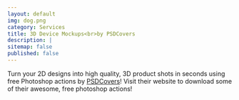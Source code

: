 ```yaml
---
layout: default
img: dog.png
category: Services
title: 3D Device Mockups<br>by PSDCovers
description: |
sitemap: false
published: false
---
```

  Turn your 2D designs into high quality, 3D
  product shots in seconds using free Photoshop actions by [PSDCovers](http://www.psdcovers.com/)! Visit
  their website to download some of their awesome, free photoshop actions!
